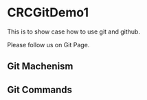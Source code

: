 # CRCGitDemo1

This is to show case how to use git and github.

Please follow us on Git Page.
## Git Machenism
## Git Commands
